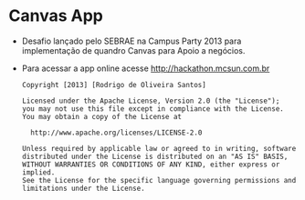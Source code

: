Canvas App
================

+ Desafio lançado pelo SEBRAE na Campus Party 2013 para implementação de quandro Canvas para Apoio a negócios.

+ Para acessar a app online acesse http://hackathon.mcsun.com.br


      Copyright [2013] [Rodrigo de Oliveira Santos]

      Licensed under the Apache License, Version 2.0 (the "License");
      you may not use this file except in compliance with the License.
      You may obtain a copy of the License at

        http://www.apache.org/licenses/LICENSE-2.0

      Unless required by applicable law or agreed to in writing, software
      distributed under the License is distributed on an "AS IS" BASIS,
      WITHOUT WARRANTIES OR CONDITIONS OF ANY KIND, either express or implied.
      See the License for the specific language governing permissions and
      limitations under the License.
